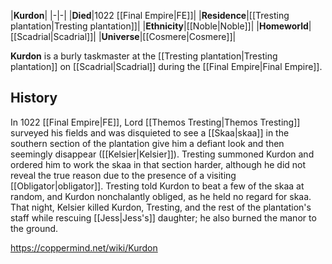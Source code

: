 |**Kurdon**|
|-|-|
|**Died**|1022 [[Final Empire\|FE]]|
|**Residence**|[[Tresting plantation\|Tresting plantation]]|
|**Ethnicity**|[[Noble\|Noble]]|
|**Homeworld**|[[Scadrial\|Scadrial]]|
|**Universe**|[[Cosmere\|Cosmere]]|

**Kurdon** is a burly taskmaster at the [[Tresting plantation\|Tresting plantation]] on [[Scadrial\|Scadrial]] during the [[Final Empire\|Final Empire]].

## History
In 1022 [[Final Empire\|FE]], Lord [[Themos Tresting\|Themos Tresting]] surveyed his fields and was disquieted to see a [[Skaa\|skaa]] in the southern section of the plantation give him a defiant look and then seemingly disappear ([[Kelsier\|Kelsier]]). Tresting summoned Kurdon and ordered him to work the skaa in that section harder, although he did not reveal the true reason due to the presence of a visiting [[Obligator\|obligator]]. Tresting told Kurdon to beat a few of the skaa at random, and Kurdon nonchalantly obliged, as he held no regard for skaa.
That night, Kelsier killed Kurdon, Tresting, and the rest of the plantation's staff while rescuing [[Jess\|Jess's]] daughter; he also burned the manor to the ground.



https://coppermind.net/wiki/Kurdon